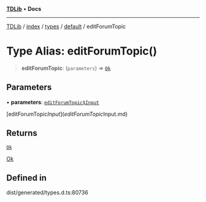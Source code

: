 [**TDLib**](../../../../../../README.md) • **Docs**

***

[TDLib](../../../../../../modules.md) / [index](../../../../../README.md) / [types](../../../README.md) / [default](../README.md) / editForumTopic

# Type Alias: editForumTopic()

> **editForumTopic**: (`parameters`) => [`Ok`](Ok.md)

## Parameters

• **parameters**: [`editForumTopic$Input`](editForumTopic$Input.md)

[editForumTopic$Input](editForumTopic$Input.md)

## Returns

[`Ok`](Ok.md)

[Ok](Ok.md)

## Defined in

dist/generated/types.d.ts:80736
